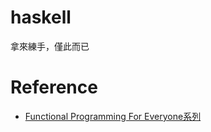 # haskell

拿來練手，僅此而已

# Reference
- [Functional Programming For Everyone系列](https://ithelp.ithome.com.tw/articles/10262566)
